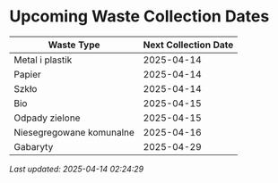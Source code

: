 # Upcoming Waste Collection Dates

| Waste Type | Next Collection Date |
|------------|----------------------|
| Metal i plastik | 2025-04-14 |
| Papier | 2025-04-14 |
| Szkło | 2025-04-14 |
| Bio | 2025-04-15 |
| Odpady zielone | 2025-04-15 |
| Niesegregowane komunalne | 2025-04-16 |
| Gabaryty | 2025-04-29 |


*Last updated: 2025-04-14 02:24:29*
